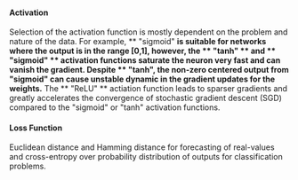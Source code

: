 #### Activation
Selection of the activation function is mostly dependent on the problem and nature of the data. For example, ** "sigmoid" **is suitable for networks where the output is in the range \[0,1\], however, the ** "tanh" ** and ** "sigmoid" ** activation functions saturate the neuron very fast and can vanish the gradient.  Despite ** "tanh", the non-zero centered output from "sigmoid" can cause unstable dynamic in the gradient updates for the weights.**  The ** "ReLU" ** actiation function leads to sparser gradients and greatly accelerates the convergence of stochastic gradient descent (SGD) compared to the "sigmoid" or "tanh" activation functions. 

#### Loss Function

Euclidean distance and Hamming distance for forecasting of real-values and cross-entropy over probability distribution of outputs for classification problems.

